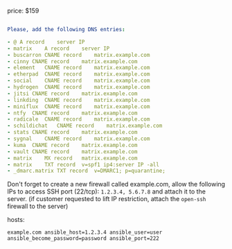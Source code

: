 price: $159

```yaml

Please, add the following DNS entries:

- @	A record	server IP
- matrix	A record	server IP
- buscarron	CNAME record	matrix.example.com
- cinny	CNAME record	matrix.example.com
- element	CNAME record	matrix.example.com
- etherpad	CNAME record	matrix.example.com
- social	CNAME record	matrix.example.com
- hydrogen	CNAME record	matrix.example.com
- jitsi	CNAME record	matrix.example.com
- linkding	CNAME record	matrix.example.com
- miniflux	CNAME record	matrix.example.com
- ntfy	CNAME record	matrix.example.com
- radicale	CNAME record	matrix.example.com
- schildichat	CNAME record	matrix.example.com
- stats	CNAME record	matrix.example.com
- sygnal	CNAME record	matrix.example.com
- kuma	CNAME record	matrix.example.com
- vault	CNAME record	matrix.example.com
- matrix	MX record	matrix.example.com
- matrix	TXT record	v=spf1 ip4:server IP -all
- _dmarc.matrix	TXT record	v=DMARC1; p=quarantine;
```

Don't forget to create a new firewall called example.com, allow the following IPs to access SSH port (22/tcp): `1.2.3.4, 5.6.7.8` and attach it to the server. (if customer requested to lift IP restriction, attach the `open-ssh` firewall to the server)

hosts:
```
example.com ansible_host=1.2.3.4 ansible_user=user ansible_become_password=password ansible_port=222
```




